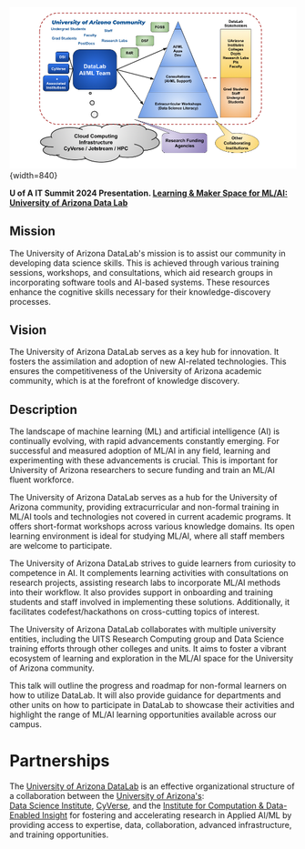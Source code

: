 
![DataLab Ecosystem](images/DataLab_Ecosystem.png){width=840}

**U of A IT Summit 2024 Presentation. [Learning & Maker Space for ML/AI: University of Arizona Data Lab](https://tinyurl.com/ITSummit24-DataLab)**

## Mission

The University of Arizona DataLab's mission is to assist our community in developing data science skills. This is achieved through various training sessions, workshops, and consultations, which aid research groups in incorporating software tools and AI-based systems. These resources enhance the cognitive skills necessary for their knowledge-discovery processes.


## Vision
The University of Arizona DataLab serves as a key hub for innovation. It fosters the assimilation and adoption of new AI-related technologies. This ensures the competitiveness of the University of Arizona academic community, which is at the forefront of knowledge discovery.

## Description

The landscape of machine learning (ML) and artificial intelligence (AI) is continually evolving, with rapid advancements constantly emerging. For successful and measured adoption of ML/AI in any field, learning and experimenting with these advancements is crucial. This is important for University of Arizona researchers to secure funding and train an ML/AI fluent workforce.

The University of Arizona DataLab serves as a hub for the University of Arizona community, providing extracurricular and non-formal training in ML/AI tools and technologies not covered in current academic programs. It offers short-format workshops across various knowledge domains. Its open learning environment is ideal for studying ML/AI, where all staff members are welcome to participate.

The University of Arizona DataLab strives to guide learners from curiosity to competence in AI. It complements learning activities with consultations on research projects, assisting research labs to incorporate ML/AI methods into their workflow. It also provides support in onboarding and training students and staff involved in implementing these solutions. Additionally, it facilitates codefest/hackathons on cross-cutting topics of interest.

The University of Arizona DataLab collaborates with multiple university entities, including the UITS Research Computing group and Data Science training efforts through other colleges and units. It aims to foster a vibrant ecosystem of learning and exploration in the ML/AI space for the University of Arizona community.

This talk will outline the progress and roadmap for non-formal learners on how to utilize DataLab. It will also provide guidance for departments and other units on how to participate in DataLab to showcase their activities and highlight the range of ML/AI learning opportunities available across our campus.

# Partnerships

The [University of Arizona DataLab](https://www.datascience.arizona.edu/education/uarizona-data-lab) 
is an effective organizational structure of a collaboration between the [University of Arizona's](https://www.arizona.edu/):  
[Data Science Institute](https://www.datascience.arizona.edu/), [CyVerse](https://cyverse.org/), and
the [Institute for Computation & Data-Enabled Insight](https://datainsight.arizona.edu/)
for fostering and accelerating research in Applied AI/ML by providing access to expertise,
data, collaboration, advanced infrastructure, and training opportunities.


